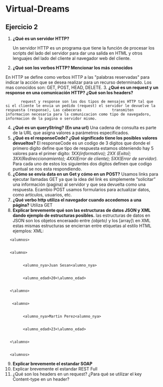 # Virtual-Dreams

## Ejercicio 2
1.	**¿Qué es un servidor HTTP?**

      Un servidor HTTP es un programa que tiene la función de procesar los scripts del lado del servidor para dar una salida en HTML y otros lenguajes del lado del cliente al           navegador web del cliente.
2.	**¿Qué son los verbos HTTP? Mencionar los más conocidos**

   En HTTP se define como verbos HTTP a las "palabras reservadas" para indicar la acción que se desea realizar para un recurso determinado. Los mas conocidos son: GET, POST, HEAD,    DELETE.
3.	**¿Qué es un request y un response en una comunicación HTTP? ¿Qué son los headers?**

           request y response son los dos tipos de mensajes HTTP tal que si el cliente le envia un pedido (request) el servidor le devuelve la respuesta (response), Las cabeceras              transmiten informacion necesaria para la comunicacion como tipo de navegadoro, informacion de la pagina o servidor mismo. 
4.	**¿Qué es un queryString? (En una url)** Una cadena de consulta es parte de la URL que asigna valores a parámetros especificados.
5.	**¿Qué es el responseCode? ¿Qué significado tiene los posibles valores devueltos?** El responseCode es un codigo de 3 digitos que donde el primero digito define que tipo de        respuesta estamos obteniendo hay 5 valores para el primer digito: *1XX(informativo); 2XX (Exito); 3XX(Redireccionamiento); 4XX(Error de cliente); 5XX(Error de servidor).*          Para cada uno de estos los siguientes dos digitos definen que codigo puntual se nos esta respondiendo. 
6.	**¿Cómo se envía data en un Get y cómo en un POST?**  Usamos links para ejecutar llamadas GET ya que la idea del link es simplemente “solicitar” una información (pagina) al        servidor y que sea devuelta como una respuesta. Ecambio POST usamos formularios para actualizar datos, como artículos, usuarios, etc.
7.	**¿Qué verbo http utiliza el navegador cuando accedemos a una página?** Utiliza GET
8.	**Explicar brevemente qué son las estructuras de datos JSON y XML dando ejemplo de estructuras posibles.** las estructuras de datos en JSON son los objetos enceraado entre *{objeto}* y los \[array]\ en XML estas mismas estructuras se encierran entre etiquetas al estilo HTML
ejemplos: XML: 
<EjXML>
      
      <alumnos>
      
      
      <alumno>
      
      
            <alumno_nya>Juan Sesan<alumno_nya>
            
            
            <alumno_edad>20<\alumno_edad>
            
            
      <\alumno>
      
      
       <alumno>
       
       
            <alumno_nya>Martin Perez<alumno_nya>
            
            
            <alumno_edad>23<\alumno_edad>
            
            
      <\alumno>
      
      
      <alumnos>
<EjXML>   
        
9.	**Explicar brevemente el estandar SOAP**
10.	Explicar brevemente el estandar REST Full
11.	¿Qué son los headers en un request? ¿Para qué se utilizar el key Content-type en un header?

